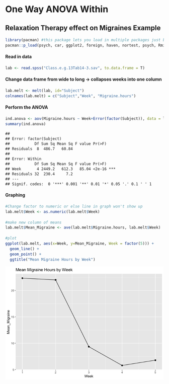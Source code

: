 One Way ANOVA Within
================

## Relaxation Therapy effect on Migraines Example

``` r
library(pacman) #this package lets you load in multiple packages just by comma separation
pacman::p_load(psych, car, ggplot2, foreign, haven, nortest, psych, Rmisc, tidyverse, emmeans, rstatix, ggpubr, reshape2)
```

#### Read in data

``` r
lab <- read.spss("Class.e.g.13Tab14-3.sav", to.data.frame = T)
```

#### Change data frame from wide to long -&gt; collapses weeks into one column

``` r
lab.melt <- melt(lab, id="Subject")
colnames(lab.melt) = c("Subject","Week", "Migraine.hours")
```

#### Perform the ANOVA

``` r
ind.anova <- aov(Migraine.hours ~ Week+Error(factor(Subject)), data = lab.melt)
summary(ind.anova)
```

    ## 
    ## Error: factor(Subject)
    ##           Df Sum Sq Mean Sq F value Pr(>F)
    ## Residuals  8  486.7   60.84               
    ## 
    ## Error: Within
    ##           Df Sum Sq Mean Sq F value Pr(>F)    
    ## Week       4 2449.2   612.3   85.04 <2e-16 ***
    ## Residuals 32  230.4     7.2                   
    ## ---
    ## Signif. codes:  0 '***' 0.001 '**' 0.01 '*' 0.05 '.' 0.1 ' ' 1

#### Graphing

``` r
#Change factor to numeric or else line in graph won't show up
lab.melt$Week <- as.numeric(lab.melt$Week)

#make new column of means
lab.melt$Mean_Migraine <- ave(lab.melt$Migraine.hours, lab.melt$Week)

#plot
ggplot(lab.melt, aes(x=Week, y=Mean_Migraine, Week = factor(5))) +
  geom_line() +
  geom_point() + 
  ggtitle("Mean Migraine Hours by Week")
```

![](Figs/unnamed-chunk-5-1.png)<!-- -->
